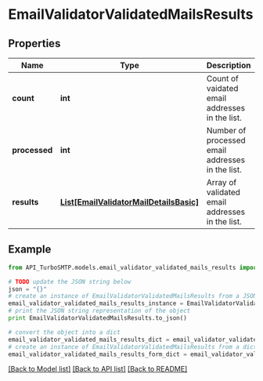 # EmailValidatorValidatedMailsResults


## Properties

Name | Type | Description | Notes
------------ | ------------- | ------------- | -------------
**count** | **int** | Count of vaidated email addresses in the list. | [optional] 
**processed** | **int** | Number of processed email addresses in the list. | [optional] 
**results** | [**List[EmailValidatorMailDetailsBasic]**](EmailValidatorMailDetailsBasic.md) | Array of validated email addresses in the list. | [optional] 

## Example

```python
from API_TurboSMTP.models.email_validator_validated_mails_results import EmailValidatorValidatedMailsResults

# TODO update the JSON string below
json = "{}"
# create an instance of EmailValidatorValidatedMailsResults from a JSON string
email_validator_validated_mails_results_instance = EmailValidatorValidatedMailsResults.from_json(json)
# print the JSON string representation of the object
print EmailValidatorValidatedMailsResults.to_json()

# convert the object into a dict
email_validator_validated_mails_results_dict = email_validator_validated_mails_results_instance.to_dict()
# create an instance of EmailValidatorValidatedMailsResults from a dict
email_validator_validated_mails_results_form_dict = email_validator_validated_mails_results.from_dict(email_validator_validated_mails_results_dict)
```
[[Back to Model list]](../README.md#documentation-for-models) [[Back to API list]](../README.md#documentation-for-api-endpoints) [[Back to README]](../README.md)


